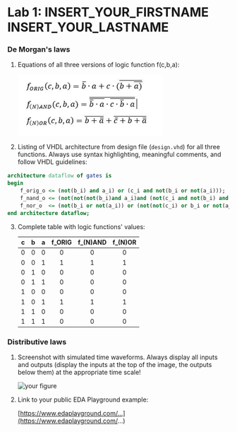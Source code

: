 # Lab 1: INSERT_YOUR_FIRSTNAME INSERT_YOUR_LASTNAME

### De Morgan's laws

1. Equations of all three versions of logic function f(c,b,a):

   ![Logic function](https://github.com/mucha006/digital-electronics-1/blob/main/01-gates/cv_1.JPG)

2. Listing of VHDL architecture from design file (`design.vhd`) for all three functions. Always use syntax highlighting, meaningful comments, and follow VHDL guidelines:

```vhdl
architecture dataflow of gates is
begin
    f_orig_o <= (not(b_i) and a_i) or (c_i and not(b_i or not(a_i)));
    f_nand_o <= (not(not(not(b_i)and a_i)and (not(c_i and not(b_i) and a_i))));
    f_nor_o  <= (not(b_i or not(a_i)) or (not(not(c_i) or b_i or not(a_i))));
end architecture dataflow;
```

3. Complete table with logic functions' values:

   | **c** | **b** |**a** | **f_ORIG** | **f_(N)AND** | **f_(N)OR** |
   | :-: | :-: | :-: | :-: | :-: | :-: |
   | 0 | 0 | 0 | 0| 0| 0|
   | 0 | 0 | 1 | 1| 1| 1|
   | 0 | 1 | 0 | 0| 0| 0|
   | 0 | 1 | 1 | 0| 0| 0|
   | 1 | 0 | 0 | 0| 0| 0|
   | 1 | 0 | 1 | 1| 1| 1|
   | 1 | 1 | 0 | 0| 0| 0|
   | 1 | 1 | 1 | 0| 0| 0|

### Distributive laws

1. Screenshot with simulated time waveforms. Always display all inputs and outputs (display the inputs at the top of the image, the outputs below them) at the appropriate time scale!

   ![your figure]()

2. Link to your public EDA Playground example:

   [https://www.edaplayground.com/...](https://www.edaplayground.com/...)
